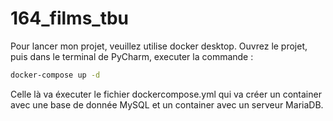 # 164_films_tbu

Pour lancer mon projet, veuillez utilise docker desktop. Ouvrez le projet, puis dans le terminal de PyCharm, executer la commande :
```bash
docker-compose up -d
```
Celle là va éxecuter le fichier <span>dockercompose.yml</span> qui va créer un container avec une base de donnée MySQL et un container avec un serveur MariaDB.
